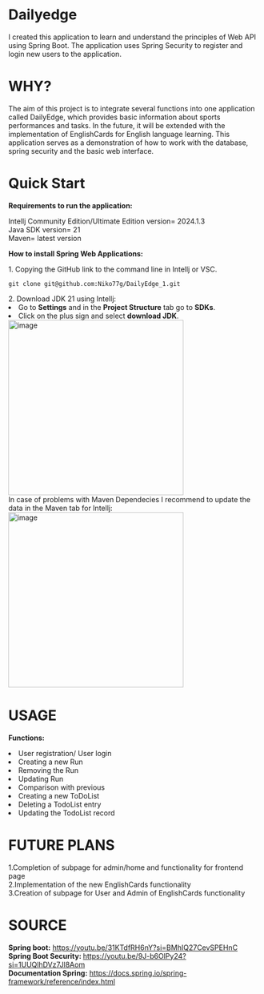 # Dailyedge
I created this application to learn and understand the principles of Web API using Spring Boot. The application uses Spring Security to register and login new users to the application. 

# WHY?
The aim of this project is to integrate several functions into one application called DailyEdge, which provides basic information about sports performances and tasks. In the future, it will be extended with the implementation of EnglishCards for English language learning. This application serves as a demonstration of how to work with the database, spring security and the basic web interface.

# Quick Start
<strong>Requirements to run the application:</strong>
<div>Intellj Community Edition/Ultimate Edition version= 2024.1.3</div>
<div>Java SDK version= 21</div>
<div>Maven= latest version</div>

<strong>How to install Spring Web Applications:</strong>
<div>1. Copying the GitHub link to the command line in Intellj or VSC. </div>
 <div class="snippet-clipboard-content notranslate position-relative overflow-auto" data-snippet-clipboard-copy-content="git@github.com:Niko77g/DailyEdge_1.git">
  <pre lang="terminal" class="notranslate"><code>git clone git@github.com:Niko77g/DailyEdge_1.git</code></pre>
</div>
<div>2. Download JDK 21 using Intellj:</div>
<div><li>Go to <strong>Settings</strong> and in the <strong>Project Structure</strong> tab go to <strong>SDKs</strong>. </li></div>
<div> <li>Click on the plus sign and select <strong>download JDK</strong>.</div></li>
<img width="350" alt="image" src="https://github.com/Niko77g/DailyEdge_1/assets/94113127/2f53fdcf-311e-4b0c-b677-bd4ec082b496">
<div>In case of problems with Maven Dependecies I recommend to update the data in the Maven tab for Intellj:</div>
<img width="350" alt="image" src="https://github.com/Niko77g/DailyEdge_1/assets/94113127/90a50b6a-4303-4178-b87c-6d65763e6cda">

# USAGE
<strong>Functions:</strong>
<div><li>User registration/ User login</li></div>
<div><li>Creating a new Run </li></div>
<div><li>Removing the Run</li></div>
<div><li>Updating Run</li></div>
<div><li>Comparison with previous</li></div>
<div><li>Creating a new ToDoList</li></div>
<div><li>Deleting a TodoList entry</li></div>
<div><li>Updating the TodoList record</li></div>

# FUTURE PLANS
<div>1.Completion of subpage for admin/home and functionality for frontend page</div>
<div>2.Implementation of the new EnglishCards functionality</div>
<div>3.Creation of subpage for User and Admin of EnglishCards functionality</div>

# SOURCE
<strong><div>Spring boot:</strong> https://youtu.be/31KTdfRH6nY?si=BMhIQ27CevSPEHnC</div>
<strong><div>Spring Boot Security: </strong>https://youtu.be/9J-b6OlPy24?si=1UUQlhDVz7Jl8Aom</div>
<strong><div>Documentation Spring:</strong> https://docs.spring.io/spring-framework/reference/index.html</div>


